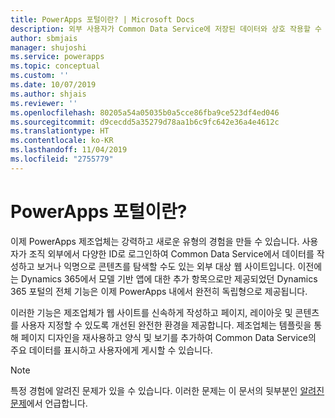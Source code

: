 ```yaml
---
title: PowerApps 포털이란? | Microsoft Docs
description: 외부 사용자가 Common Data Service에 저장된 데이터와 상호 작용할 수 있도록 하는 PowerApps를 사용하여 웹 사이트를 디자인 및 구축합니다.
author: sbmjais
manager: shujoshi
ms.service: powerapps
ms.topic: conceptual
ms.custom: ''
ms.date: 10/07/2019
ms.author: shjais
ms.reviewer: ''
ms.openlocfilehash: 80205a54a05035b0a5cce86fba9ce523df4ed046
ms.sourcegitcommit: d9cecdd5a35279d78aa1b6c9fc642e36a4e4612c
ms.translationtype: HT
ms.contentlocale: ko-KR
ms.lasthandoff: 11/04/2019
ms.locfileid: "2755779"
---
```

# <a name="what-is-powerapps-portals"></a>PowerApps 포털이란?

이제 PowerApps 제조업체는 강력하고 새로운 유형의 경험을 만들 수 있습니다. 사용자가 조직 외부에서 다양한 ID로 로그인하여 Common Data Service에서 데이터를 작성하고 보거나 익명으로 콘텐츠를 탐색할 수도 있는 외부 대상 웹 사이트입니다. 이전에는 Dynamics 365에서 모델 기반 앱에 대한 추가 항목으로만 제공되었던 Dynamics 365 포털의 전체 기능은 이제 PowerApps 내에서 완전히 독립형으로 제공됩니다.  

이러한 기능은 제조업체가 웹 사이트를 신속하게 작성하고 페이지, 레이아웃 및 콘텐츠를 사용자 지정할 수 있도록 개선된 완전한 환경을 제공합니다. 제조업체는 템플릿을 통해 페이지 디자인을 재사용하고 양식 및 보기를 추가하여 Common Data Service의 주요 데이터를 표시하고 사용자에게 게시할 수 있습니다.

> [!NOTE]
> 특정 경험에 알려진 문제가 있을 수 있습니다. 이러한 문제는 이 문서의 뒷부분인 [알려진 문제](known-issues.md)에서 언급합니다.  


 


